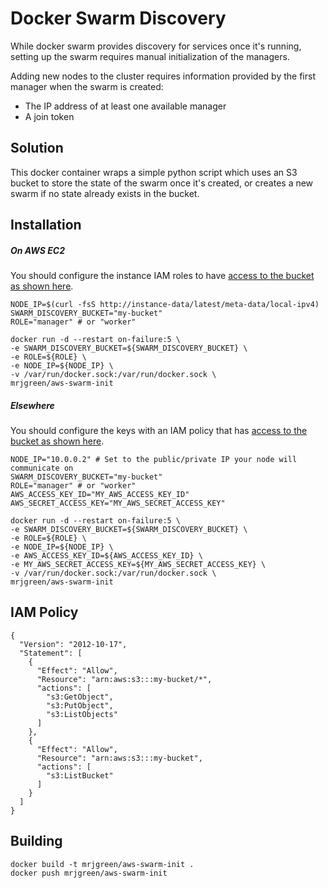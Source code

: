 # Docker Swarm Discovery

While docker swarm provides discovery for services once it's running, setting up the swarm requires manual initialization of the managers.

Adding new nodes to the cluster requires information provided by the first manager when the swarm is created:

 * The IP address of at least one available manager
 * A join token

## Solution

This docker container wraps a simple python script which uses an S3 bucket to store the state of the swarm once it's created, or creates a new swarm if no state already exists in the bucket.

## Installation

##### On AWS EC2

You should configure the instance IAM roles to have [access to the bucket as shown here](#iam-policy).

```
NODE_IP=$(curl -fsS http://instance-data/latest/meta-data/local-ipv4)
SWARM_DISCOVERY_BUCKET="my-bucket"
ROLE="manager" # or "worker"

docker run -d --restart on-failure:5 \
-e SWARM_DISCOVERY_BUCKET=${SWARM_DISCOVERY_BUCKET} \
-e ROLE=${ROLE} \
-e NODE_IP=${NODE_IP} \
-v /var/run/docker.sock:/var/run/docker.sock \
mrjgreen/aws-swarm-init
```

##### Elsewhere

You should configure the keys with an IAM policy that has [access to the bucket as shown here](#iam-policy).

```
NODE_IP="10.0.0.2" # Set to the public/private IP your node will communicate on
SWARM_DISCOVERY_BUCKET="my-bucket"
ROLE="manager" # or "worker"
AWS_ACCESS_KEY_ID="MY_AWS_ACCESS_KEY_ID"
AWS_SECRET_ACCESS_KEY="MY_AWS_SECRET_ACCESS_KEY"

docker run -d --restart on-failure:5 \
-e SWARM_DISCOVERY_BUCKET=${SWARM_DISCOVERY_BUCKET} \
-e ROLE=${ROLE} \
-e NODE_IP=${NODE_IP} \
-e AWS_ACCESS_KEY_ID=${AWS_ACCESS_KEY_ID} \
-e MY_AWS_SECRET_ACCESS_KEY=${MY_AWS_SECRET_ACCESS_KEY} \
-v /var/run/docker.sock:/var/run/docker.sock \
mrjgreen/aws-swarm-init
```

## IAM Policy
```
{
  "Version": "2012-10-17",
  "Statement": [
    {
      "Effect": "Allow",
      "Resource": "arn:aws:s3:::my-bucket/*",
      "actions": [
        "s3:GetObject",
        "s3:PutObject",
        "s3:ListObjects"
      ]
    },
    {
      "Effect": "Allow",
      "Resource": "arn:aws:s3:::my-bucket",
      "actions": [
        "s3:ListBucket"
      ]
    }
  ]
}
```

## Building

```
docker build -t mrjgreen/aws-swarm-init .
docker push mrjgreen/aws-swarm-init
```
